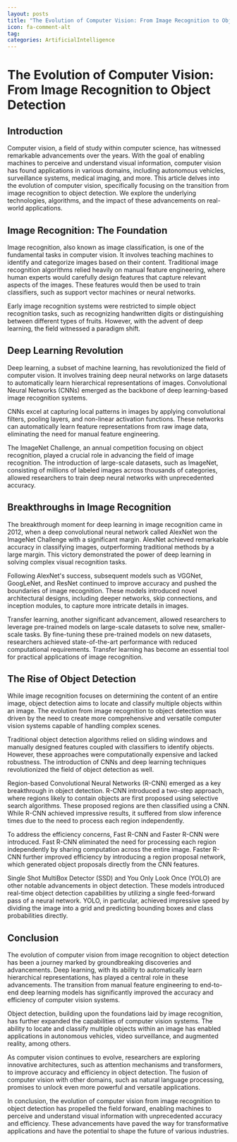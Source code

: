 ```yaml
---
layout: posts
title: "The Evolution of Computer Vision: From Image Recognition to Object Detection"
icon: fa-comment-alt
tag:      
categories: ArtificialIntelligence
---
```



# The Evolution of Computer Vision: From Image Recognition to Object Detection

## Introduction

Computer vision, a field of study within computer science, has witnessed remarkable advancements over the years. With the goal of enabling machines to perceive and understand visual information, computer vision has found applications in various domains, including autonomous vehicles, surveillance systems, medical imaging, and more. This article delves into the evolution of computer vision, specifically focusing on the transition from image recognition to object detection. We explore the underlying technologies, algorithms, and the impact of these advancements on real-world applications.

## Image Recognition: The Foundation

Image recognition, also known as image classification, is one of the fundamental tasks in computer vision. It involves teaching machines to identify and categorize images based on their content. Traditional image recognition algorithms relied heavily on manual feature engineering, where human experts would carefully design features that capture relevant aspects of the images. These features would then be used to train classifiers, such as support vector machines or neural networks.

Early image recognition systems were restricted to simple object recognition tasks, such as recognizing handwritten digits or distinguishing between different types of fruits. However, with the advent of deep learning, the field witnessed a paradigm shift.

## Deep Learning Revolution

Deep learning, a subset of machine learning, has revolutionized the field of computer vision. It involves training deep neural networks on large datasets to automatically learn hierarchical representations of images. Convolutional Neural Networks (CNNs) emerged as the backbone of deep learning-based image recognition systems.

CNNs excel at capturing local patterns in images by applying convolutional filters, pooling layers, and non-linear activation functions. These networks can automatically learn feature representations from raw image data, eliminating the need for manual feature engineering.

The ImageNet Challenge, an annual competition focusing on object recognition, played a crucial role in advancing the field of image recognition. The introduction of large-scale datasets, such as ImageNet, consisting of millions of labeled images across thousands of categories, allowed researchers to train deep neural networks with unprecedented accuracy.

## Breakthroughs in Image Recognition

The breakthrough moment for deep learning in image recognition came in 2012, when a deep convolutional neural network called AlexNet won the ImageNet Challenge with a significant margin. AlexNet achieved remarkable accuracy in classifying images, outperforming traditional methods by a large margin. This victory demonstrated the power of deep learning in solving complex visual recognition tasks.

Following AlexNet's success, subsequent models such as VGGNet, GoogLeNet, and ResNet continued to improve accuracy and pushed the boundaries of image recognition. These models introduced novel architectural designs, including deeper networks, skip connections, and inception modules, to capture more intricate details in images.

Transfer learning, another significant advancement, allowed researchers to leverage pre-trained models on large-scale datasets to solve new, smaller-scale tasks. By fine-tuning these pre-trained models on new datasets, researchers achieved state-of-the-art performance with reduced computational requirements. Transfer learning has become an essential tool for practical applications of image recognition.

## The Rise of Object Detection

While image recognition focuses on determining the content of an entire image, object detection aims to locate and classify multiple objects within an image. The evolution from image recognition to object detection was driven by the need to create more comprehensive and versatile computer vision systems capable of handling complex scenes.

Traditional object detection algorithms relied on sliding windows and manually designed features coupled with classifiers to identify objects. However, these approaches were computationally expensive and lacked robustness. The introduction of CNNs and deep learning techniques revolutionized the field of object detection as well.

Region-based Convolutional Neural Networks (R-CNN) emerged as a key breakthrough in object detection. R-CNN introduced a two-step approach, where regions likely to contain objects are first proposed using selective search algorithms. These proposed regions are then classified using a CNN. While R-CNN achieved impressive results, it suffered from slow inference times due to the need to process each region independently.

To address the efficiency concerns, Fast R-CNN and Faster R-CNN were introduced. Fast R-CNN eliminated the need for processing each region independently by sharing computation across the entire image. Faster R-CNN further improved efficiency by introducing a region proposal network, which generated object proposals directly from the CNN features.

Single Shot MultiBox Detector (SSD) and You Only Look Once (YOLO) are other notable advancements in object detection. These models introduced real-time object detection capabilities by utilizing a single feed-forward pass of a neural network. YOLO, in particular, achieved impressive speed by dividing the image into a grid and predicting bounding boxes and class probabilities directly.

## Conclusion

The evolution of computer vision from image recognition to object detection has been a journey marked by groundbreaking discoveries and advancements. Deep learning, with its ability to automatically learn hierarchical representations, has played a central role in these advancements. The transition from manual feature engineering to end-to-end deep learning models has significantly improved the accuracy and efficiency of computer vision systems.

Object detection, building upon the foundations laid by image recognition, has further expanded the capabilities of computer vision systems. The ability to locate and classify multiple objects within an image has enabled applications in autonomous vehicles, video surveillance, and augmented reality, among others.

As computer vision continues to evolve, researchers are exploring innovative architectures, such as attention mechanisms and transformers, to improve accuracy and efficiency in object detection. The fusion of computer vision with other domains, such as natural language processing, promises to unlock even more powerful and versatile applications.

In conclusion, the evolution of computer vision from image recognition to object detection has propelled the field forward, enabling machines to perceive and understand visual information with unprecedented accuracy and efficiency. These advancements have paved the way for transformative applications and have the potential to shape the future of various industries.